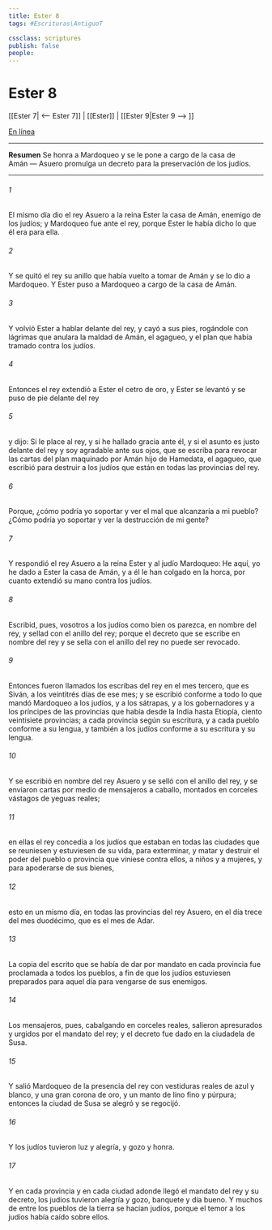 ```yaml
---
title: Ester 8
tags: #Escrituras\AntiguoT

cssclass: scriptures
publish: false
people:
---
```


# Ester 8
[[Ester 7| <-- Ester 7]] | [[Ester]] | [[Ester 9|Ester 9 --> ]]

[En línea](https://churchofjesuschrist.org/study/scriptures/ot/esth/8?lang=spa)

---
__Resumen__
Se honra a Mardoqueo y se le pone a cargo de la casa de Amán — Asuero promulga un decreto para la preservación de los judíos.

---
###### 1 
El mismo día dio el rey Asuero a la reina Ester la casa de Amán, enemigo de los judíos; y Mardoqueo fue ante el rey, porque Ester le había dicho lo que él era para ella.

###### 2 
Y se quitó el rey su anillo que había vuelto a tomar de Amán y se lo dio a Mardoqueo. Y Ester puso a Mardoqueo a cargo de la casa de Amán.

###### 3 
Y volvió Ester a hablar delante del rey, y cayó a sus pies, rogándole con lágrimas que anulara la maldad de Amán, el agagueo, y el plan que había tramado contra los judíos.

###### 4 
Entonces el rey extendió a Ester el cetro de oro, y Ester se levantó y se puso de pie delante del rey

###### 5 
y dijo: Si le place al rey, y si he hallado gracia ante él, y si el asunto es justo delante del rey y soy agradable ante sus ojos, que se escriba para revocar las cartas del plan maquinado por Amán hijo de Hamedata, el agagueo, que escribió para destruir a los judíos que están en todas las provincias del rey.

###### 6 
Porque, ¿cómo podría yo soportar y ver el mal que alcanzaría a mi pueblo? ¿Cómo podría yo soportar y ver la destrucción de mi gente?

###### 7 
Y respondió el rey Asuero a la reina Ester y al judío Mardoqueo: He aquí, yo he dado a Ester la casa de Amán, y a él le han colgado en la horca, por cuanto extendió su mano contra los judíos.

###### 8 
Escribid, pues, vosotros a los judíos como bien os parezca, en nombre del rey, y sellad con el anillo del rey; porque el decreto que se escribe en nombre del rey y se sella con el anillo del rey no puede ser revocado.

###### 9 
Entonces fueron llamados los escribas del rey en el mes tercero, que es Siván, a los veintitrés días de ese mes; y se escribió conforme a todo lo que mandó Mardoqueo a los judíos, y a los sátrapas, y a los gobernadores y a los príncipes de las provincias que había desde la India hasta Etiopía, ciento veintisiete provincias; a cada provincia según su escritura, y a cada pueblo conforme a su lengua, y también a los judíos conforme a su escritura y su lengua.

###### 10 
Y se escribió en nombre del rey Asuero y se selló con el anillo del rey, y se enviaron cartas por medio de mensajeros a caballo, montados en corceles vástagos de yeguas reales;

###### 11 
en ellas el rey concedía a los judíos que estaban en todas las ciudades que se reuniesen y estuviesen  de su vida, para exterminar, y matar y destruir el poder del pueblo o provincia que viniese contra ellos,  a niños y a mujeres, y para apoderarse de sus bienes,

###### 12 
esto en un mismo día, en todas las provincias del rey Asuero, en el día trece del mes duodécimo, que es el mes de Adar.

###### 13 
La copia del escrito que se había de dar por mandato en cada provincia fue proclamada a todos los pueblos, a fin de que los judíos estuviesen preparados para aquel día para vengarse de sus enemigos.

###### 14 
Los mensajeros, pues, cabalgando en corceles reales, salieron apresurados y urgidos por el mandato del rey; y el decreto fue dado en la ciudadela de Susa.

###### 15 
Y salió Mardoqueo de la presencia del rey con vestiduras reales de azul y blanco, y una gran corona de oro, y un manto de lino fino y  púrpura; entonces la ciudad de Susa se alegró y se regocijó.

###### 16 
Y los judíos tuvieron luz y alegría, y gozo y honra.

###### 17 
Y en cada provincia y en cada ciudad adonde llegó el mandato del rey y su decreto, los judíos tuvieron alegría y gozo, banquete y día bueno. Y muchos de entre los pueblos de la tierra se hacían judíos, porque el temor a los judíos había caído sobre ellos.

